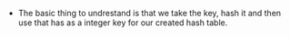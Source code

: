 - The basic thing to undrestand is that we take the key, hash it and then use that has as a integer key for our created hash table.
